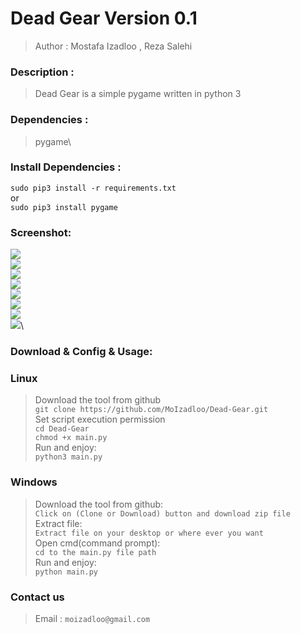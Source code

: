 Dead Gear Version 0.1
=============
>Author : Mostafa Izadloo , Reza Salehi
### Description :
>Dead Gear is a simple pygame written in python 3
### Dependencies :
>pygame\
### Install Dependencies :
`sudo pip3 install -r requirements.txt`\
or\
`sudo pip3 install pygame`
### Screenshot:
![](https://github.com/MoIzadloo/Dead-Gear/blob/master/Screenshot_1.png)\
![](https://github.com/MoIzadloo/Dead-Gear/blob/master/Screenshot_2.png)\
![](https://github.com/MoIzadloo/Dead-Gear/blob/master/Screenshot_3.png)\
![](https://github.com/MoIzadloo/Dead-Gear/blob/master/Screenshot_4.png)\
![](https://github.com/MoIzadloo/Dead-Gear/blob/master/Screenshot_5.png)\
![](https://github.com/MoIzadloo/Dead-Gear/blob/master/Screenshot_6.png)\
![](https://github.com/MoIzadloo/Dead-Gear/blob/master/Screenshot_7.png)\
![](https://github.com/MoIzadloo/Dead-Gear/blob/master/Screenshot_8.png)\
### Download & Config & Usage:
### Linux
>Download the tool from github\
`git clone https://github.com/MoIzadloo/Dead-Gear.git`\
>Set script execution permission\
`cd Dead-Gear`\
 `chmod +x main.py`\
 >Run and enjoy:\
 `python3 main.py`
 ### Windows
 >Download the tool from github:\
 `Click on (Clone or Download) button and download zip file`\
 >Extract file:\
 `Extract file on your desktop or where ever you want`\
 >Open cmd(command prompt):\
 `cd to the main.py file path`\
 >Run and enjoy:\
 `python main.py`
 ### Contact us
 >Email :
 `moizadloo@gmail.com`
